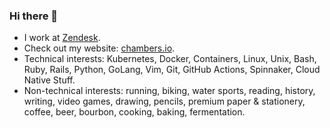 ### Hi there 👋

- I work at [Zendesk](https://github.com/zendesk).
- Check out my website: [chambers.io](https://chambers.io).
- Technical interests: Kubernetes, Docker, Containers, Linux, Unix, Bash, Ruby,
  Rails, Python, GoLang, Vim, Git, GitHub Actions, Spinnaker, Cloud Native
  Stuff.
- Non-technical interests: running, biking, water sports, reading, history,
  writing, video games, drawing, pencils, premium paper & stationery, coffee,
  beer, bourbon, cooking, baking, fermentation.

<!-- **dcchambers/dcchambers** is a ✨ _special_ ✨ repository because its
`README.md` (this file) appears on your GitHub profile.

Here are some ideas to get you started:

- 🔭 I’m currently working on ...
- 🌱 I’m currently learning ...
- 👯 I’m looking to collaborate on ...
- 🤔 I’m looking for help with ...
- 💬 Ask me about ...
- 📫 How to reach me: ...
- 😄 Pronouns: ...
- ⚡ Fun fact: ...  -->
